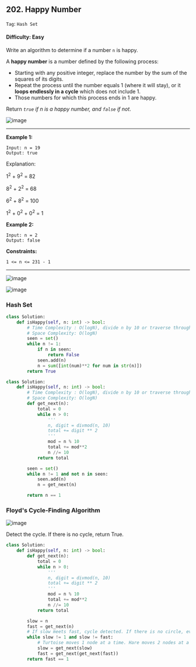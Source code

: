 ## 202. Happy Number

```Tag```: ```Hash Set```

#### Difficulty: Easy

Write an algorithm to determine if a number ```n``` is happy.

A __happy number__ is a number defined by the following process:

- Starting with any positive integer, replace the number by the sum of the squares of its digits.
- Repeat the process until the number equals 1 (where it will stay), or it __loops endlessly in a cycle__ which does not include 1.
- Those numbers for which this process ends in 1 are happy.

Return _```true``` if n is a happy number, and ```false``` if not_.

![image](https://user-images.githubusercontent.com/35042430/213296655-e5f5a784-252e-4e67-a5b5-f4bbbd284353.png)

---

__Example 1:__
```
Input: n = 19
Output: true
```

Explanation:

1<sup>2</sup> + 9<sup>2</sup> = 82

8<sup>2</sup> + 2<sup>2</sup> = 68

6<sup>2</sup> + 8<sup>2</sup> = 100

1<sup>2</sup> + 0<sup>2</sup> + 0<sup>2</sup> = 1


__Example 2:__
```
Input: n = 2
Output: false
```

__Constraints:__
```
1 <= n <= 231 - 1
```

---

![image](https://leetcode.com/problems/happy-number/solutions/421162/Figures/202/image1.png)

![image](https://leetcode.com/problems/happy-number/solutions/421162/Figures/202/image2.png)

### Hash Set

```Python
class Solution:
    def isHappy(self, n: int) -> bool:
        # Time Complexity : O(logN), divide n by 10 or traverse through the length of string of n
        # Space Complexity: O(logN)
        seen = set()
        while n != 1:
            if n in seen:
                return False
            seen.add(n)
            n = sum([int(num)**2 for num in str(n)])
        return True
```

```Python
class Solution:
    def isHappy(self, n: int) -> bool:
        # Time Complexity : O(logN), divide n by 10 or traverse through the length of string of n
        # Space Complexity: O(logN)
        def get_next(n):
            total = 0
            while n > 0:
                '''
                n, digit = divmod(n, 10)
                total += digit ** 2
                '''
                mod = n % 10
                total += mod**2
                n //= 10
            return total

        seen = set()
        while n != 1 and not n in seen:
            seen.add(n)
            n = get_next(n)

        return n == 1
```

### Floyd's Cycle-Finding Algorithm

![image](https://user-images.githubusercontent.com/35042430/213306981-d300dfcc-2536-4286-a89c-4d56144505df.png)

Detect the cycle. If there is no cycle, return True.

```Python
class Solution:
    def isHappy(self, n: int) -> bool:
        def get_next(n):
            total = 0
            while n > 0:
                '''
                n, digit = divmod(n, 10)
                total += digit ** 2
                '''
                mod = n % 10
                total += mod**2
                n //= 10
            return total

        slow = n
        fast = get_next(n)
        # If slow meets fast, cycle detected. If there is no circle, eventually fast will be 1
        while slow != 1 and slow != fast:
            # Turtoise moves 1 node at a time. Hare moves 2 nodes at a time
            slow = get_next(slow)
            fast = get_next(get_next(fast))
        return fast == 1
```
